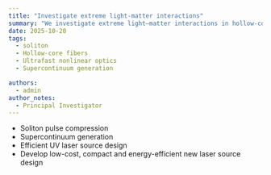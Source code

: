 ```yaml
---
title: "Investigate extreme light-matter interactions"
summary: "We investigate extreme light–matter interactions in hollow-core fibers, where intense laser fields interact with gases or plasmas confined within microscopic channels. Our research explores new regimes of nonlinear optics, and ultrafast light control, advancing the frontiers of photonics and attosecond science."
date: 2025-10-20
tags:
  - soliton
  - Hollow-core fibers
  - Ultrafast nonlinear optics
  - Supercontinuum generation

authors:
  - admin
author_notes:
  - Principal Investigator
---
```


- Soliton pulse compression
- Supercontinuum generation
- Efficient UV laser source design
- Develop low-cost, compact and energy-efficient new laser source design

